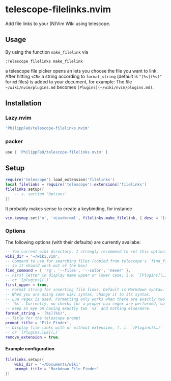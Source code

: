 # telescope-filelinks.nvim
Add file links to your (N)Vim Wiki using telescope.

## Usage
By using the function `make_filelink` via
```vim
:Telescope filelinks make_filelink
```
a telescope file picker opens an lets you choose the file you want to link. After hitting `<CR>` a string according to `format_string` (default is `"[%s](%s)"` for `md` files) is added to your document, for example: The file `~/wiki/nvim/plugins.md` becomes `[Plugins](~/wiki/nvim/plugins.md)`.

## Installation
### Lazy.nvim
```lua
'PhilippFeO/telescope-filelinks.nvim'
```
### packer
```lua
use { 'PhilippFeO/telescope-filelinks.nvim' }
```

## Setup
```lua
require('telescope').load_extension('filelinks')
local filelinks = require('telescope').extensions['filelinks']
filelinks.setup({
    -- s. section 'Options'
})
```
It probably makes sense to create a keybinding, for instance
```lua
vim.keymap.set('n', '<Leader>ml', filelinks.make_filelink, { desc = '[m]ake file [l]ink' })
```

### Options
The following options (with their defaults) are currently availabe:
```lua
-- You current wiki directory. I strongly recommend to set this option.
wiki_dir = '~/wiki.vim',
-- Command to use for searching files (copied from telescope's `find_files`,
-- so it should work out of the box)
find_command = { 'rg', '--files', '--color', 'never' },
-- First letter in display name upper or lower case, i.e. `[Plugins](…)`
-- or `[plugins](…)`
first_upper = true,
-- Format string for inserting file links. Default is Markdown syntax.
-- When you are using some wiki syntax, change it to its syntax.
-- Lua regex is used. Formatting only works when there are exactly two
-- `%s`. Currently, no checks for a proper Lua regex are performed, so
-- keep an eye on having exactly two `%s` and nothing else/more.
format_string = '[%s](%s)', 
-- Title for the telescope prompt
prompt_title = 'File Finder',
-- Display file links with or without extension, f. i. `[Plugins](…)`
-- or `[Plugins.lua](…)`
remove_extension = true,
```
#### Example configuration
```lua
filelinks.setup({
    wiki_dir = '~/Documents/wiki'
    prompt_title = 'Markdown File Finder' 
})
```
